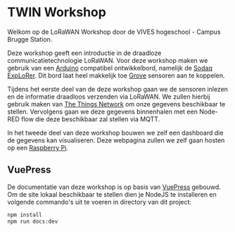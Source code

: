 # TWIN Workshop

Welkom op de LoRaWAN Workshop door de VIVES hogeschool - Campus Brugge Station.

Deze workshop geeft een introductie in de draadloze communicatietechnologie LoRaWAN. Voor deze workshop maken we gebruik van een [Arduino](https://www.arduino.cc/) compatibel ontwikkelbord, namelijk de [Sodaq ExpLoRer](https://shop.sodaq.com/explorer.html). Dit bord laat heel makkelijk toe [Grove](http://wiki.seeedstudio.com/Grove/) sensoren aan te koppelen.

Tijdens het eerste deel van de deze workshop gaan we de sensoren inlezen en de informatie draadloos verzenden via LoRaWAN. We zullen hierbij gebruik maken van [The Things Network](https://www.thethingsnetwork.org/) om onze gegevens beschikbaar te stellen. Vervolgens gaan we deze gegevens binnenhalen met een Node-RED flow die deze beschikbaar zal stellen via MQTT.

In het tweede deel van deze workshop bouwen we zelf een dashboard die de gegevens kan visualiseren. Deze webpagina zullen we zelf gaan hosten op een [Raspberry Pi](https://www.raspberrypi.org/).

## VuePress

De documentatie van deze workshop is op basis van [VuePress](https://vuepress.vuejs.org/) gebouwd. Om de site lokaal beschikbaar te stellen dien je NodeJS te installeren en volgende commando's uit te voeren in directory van dit project:

```bash
npm install
npm run docs:dev
```
